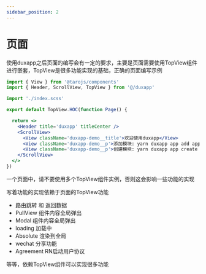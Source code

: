 ```yaml
---
sidebar_position: 2
---
```


# 页面

使用duxapp之后页面的编写会有一定的要求，主要是页面需要使用TopView组件进行嵌套，TopView是很多功能实现的基础，正确的页面编写示例

```jsx
import { View } from '@tarojs/components'
import { Header, ScrollView, TopView } from '@/duxapp'

import './index.scss'

export default TopView.HOC(function Page() {

  return <>
    <Header title='duxapp' titleCenter />
    <ScrollView>
      <View className='duxapp-demo__title'>欢迎使用duxapp</View>
      <View className='duxapp-demo__p'>添加模块: yarn duxapp app add app名称</View>
      <View className='duxapp-demo__p'>创建模块: yarn duxapp app create app名称</View>
    </ScrollView>
  </>
})

```

一个页面中，请不要使用多个TopView组件实例，否则这会影响一些功能的实现  

写着功能的实现依赖于页面的TopView功能  

- 路由跳转 和 返回数据
- PullView 组件内容全局弹出
- Modal 组件内容全局弹出
- loading 加载中
- Absolute 渲染到全局
- wechat 分享功能
- Agreement RN启动用户协议

等等，依赖TopView组件可以实现很多功能